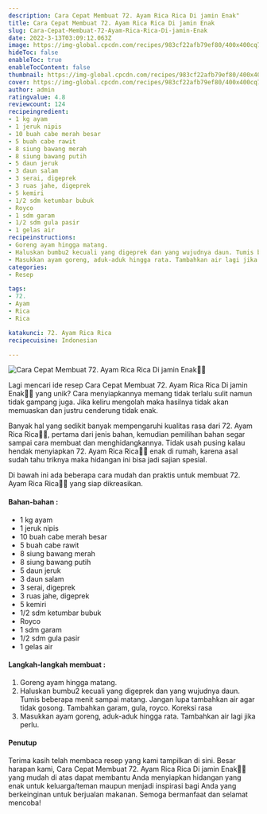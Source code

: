 ```yaml
---
description: Cara Cepat Membuat 72. Ayam Rica Rica Di jamin Enak"
title: Cara Cepat Membuat 72. Ayam Rica Rica Di jamin Enak
slug: Cara-Cepat-Membuat-72-Ayam-Rica-Rica-Di-jamin-Enak
date: 2022-3-13T03:09:12.063Z
image: https://img-global.cpcdn.com/recipes/983cf22afb79ef80/400x400cq70/photo.jpg
hideToc: false
enableToc: true
enableTocContent: false
thumbnail: https://img-global.cpcdn.com/recipes/983cf22afb79ef80/400x400cq70/photo.jpg
cover: https://img-global.cpcdn.com/recipes/983cf22afb79ef80/400x400cq70/photo.jpg
author: admin
ratingvalue: 4.8
reviewcount: 124
recipeingredient:
- 1 kg ayam
- 1 jeruk nipis
- 10 buah cabe merah besar
- 5 buah cabe rawit
- 8 siung bawang merah
- 8 siung bawang putih
- 5 daun jeruk
- 3 daun salam
- 3 serai, digeprek
- 3 ruas jahe, digeprek
- 5 kemiri
- 1/2 sdm ketumbar bubuk
- Royco
- 1 sdm garam
- 1/2 sdm gula pasir
- 1 gelas air
recipeinstructions:
- Goreng ayam hingga matang.
- Haluskan bumbu2 kecuali yang digeprek dan yang wujudnya daun. Tumis beberapa menit sampai matang. Jangan lupa tambahkan air agar tidak gosong. Tambahkan garam, gula, royco. Koreksi rasa
- Masukkan ayam goreng, aduk-aduk hingga rata. Tambahkan air lagi jika perlu.
categories:
- Resep

tags:
- 72.
- Ayam
- Rica
- Rica

katakunci: 72. Ayam Rica Rica
recipecuisine: Indonesian

---
```


![Cara Cepat Membuat 72. Ayam Rica Rica Di jamin Enak👩‍🍳](https://img-global.cpcdn.com/recipes/983cf22afb79ef80/400x400cq70/photo.jpg)

Lagi mencari ide resep Cara Cepat Membuat 72. Ayam Rica Rica Di jamin Enak👩‍🍳 yang unik? Cara menyiapkannya memang tidak terlalu sulit namun tidak gampang juga. Jika keliru mengolah maka hasilnya tidak akan memuaskan dan justru cenderung tidak enak.

Banyak hal yang sedikit banyak mempengaruhi kualitas rasa dari 72. Ayam Rica Rica👩‍🍳, pertama dari jenis bahan, kemudian pemilihan bahan segar sampai cara membuat dan menghidangkannya. Tidak usah pusing kalau hendak menyiapkan 72. Ayam Rica Rica👩‍🍳 enak di rumah, karena asal sudah tahu triknya maka hidangan ini bisa jadi sajian spesial.

Di bawah ini ada beberapa cara mudah dan praktis untuk membuat 72. Ayam Rica Rica👩‍🍳 yang siap dikreasikan.

<!--inarticleads1-->

#### Bahan-bahan :

- 1 kg ayam
- 1 jeruk nipis
- 10 buah cabe merah besar
- 5 buah cabe rawit
- 8 siung bawang merah
- 8 siung bawang putih
- 5 daun jeruk
- 3 daun salam
- 3 serai, digeprek
- 3 ruas jahe, digeprek
- 5 kemiri
- 1/2 sdm ketumbar bubuk
- Royco
- 1 sdm garam
- 1/2 sdm gula pasir
- 1 gelas air

<!--inarticleads2-->

#### Langkah-langkah membuat :

1. Goreng ayam hingga matang.
1. Haluskan bumbu2 kecuali yang digeprek dan yang wujudnya daun. Tumis beberapa menit sampai matang. Jangan lupa tambahkan air agar tidak gosong. Tambahkan garam, gula, royco. Koreksi rasa
1. Masukkan ayam goreng, aduk-aduk hingga rata. Tambahkan air lagi jika perlu.

#### Penutup

Terima kasih telah membaca resep yang kami tampilkan di sini. Besar harapan kami, Cara Cepat Membuat 72. Ayam Rica Rica Di jamin Enak👩‍🍳 yang mudah di atas dapat membantu Anda menyiapkan hidangan yang enak untuk keluarga/teman maupun menjadi inspirasi bagi Anda yang berkeinginan untuk berjualan makanan. Semoga bermanfaat dan selamat mencoba!